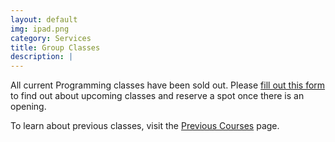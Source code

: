 ```yaml
---
layout: default
img: ipad.png
category: Services
title: Group Classes
description: |
---
```


All current Programming classes have been sold out. Please <a href="">fill out this form</a> to find out about upcoming classes and reserve a spot once there is an opening.

To learn about previous classes, visit the <a href="">Previous Courses</a> page.
